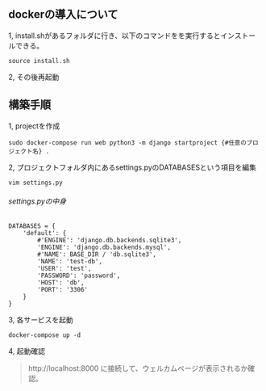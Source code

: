 ## dockerの導入について
1, install.shがあるフォルダに行き、以下のコマンドをを実行するとインストールできる。
```
source install.sh
```
2, その後再起動

## 構築手順
1, projectを作成
```
sudo docker-compose run web python3 -m django startproject {#任意のプロジェクト名} .
```

2, プロジェクトフォルダ内にあるsettings.pyのDATABASESという項目を編集
```
vim settings.py
```
###### settings.pyの中身
```
DATABASES = {
    'default': {
        #'ENGINE': 'django.db.backends.sqlite3',
        'ENGINE': 'django.db.backends.mysql',
        #'NAME': BASE_DIR / 'db.sqlite3',
        'NAME': 'test-db',
        'USER': 'test',
        'PASSWORD': 'password',
        'HOST': 'db',
        'PORT': '3306'
    }
}
```

3, 各サービスを起動
```
docker-compose up -d
```

4, 起動確認
> http://localhost:8000
に接続して、ウェルカムページが表示されるか確認。
